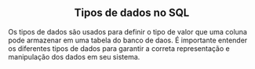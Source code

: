 ## <center>Tipos de dados no SQL</center>

Os  tipos de dados são usados para definir o tipo de valor que uma coluna pode armazenar em uma tabela do banco de daos. É importante entender os diferentes tipos de dados para garantir a correta representação e manipulação dos dados em seu sistema.
